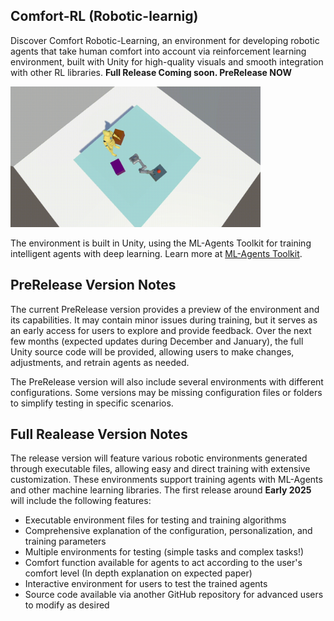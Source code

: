 ## Comfort-RL (Robotic-learnig)

Discover Comfort Robotic-Learning, an environment for developing robotic agents that take human comfort into account via reinforcement learning environment, built with Unity for high-quality visuals and smooth integration with other RL libraries. **Full Release Coming soon. PreRelease NOW**

<img src="utils_readme/gif_1.gif" alt="RoboticGIF" width="400"/>

The environment is built in Unity, using the ML-Agents Toolkit for training intelligent agents with deep learning. Learn more at [ML-Agents Toolkit](https://github.com/Unity-Technologies/ml-agents).

## PreRelease Version Notes
The current PreRelease version provides a preview of the environment and its capabilities. It may contain minor issues during training, but it serves as an early access for users to explore and provide feedback. Over the next few months (expected updates during December and January), the full Unity source code will be provided, allowing users to make changes, adjustments, and retrain agents as needed.

The PreRelease version will also include several environments with different configurations. Some versions may be missing configuration files or folders to simplify testing in specific scenarios.

## Full Realease Version Notes
The release version will feature various robotic environments generated through executable files, allowing easy and direct training with extensive customization. These environments support training agents with ML-Agents and other machine learning libraries. The first release around **Early 2025** will include the following features:
- Executable environment files for testing and training algorithms
- Comprehensive explanation of the configuration, personalization, and training parameters
- Multiple environments for testing (simple tasks and complex tasks!)
- Comfort function available for agents to act according to the user's comfort level (In depth explanation on expected paper)
- Interactive environment for users to test the trained agents
- Source code available via another GitHub repository for advanced users to modify as desired





